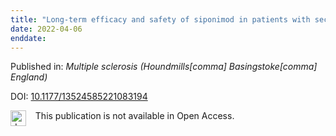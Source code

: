 ```yaml
---
title: "Long-term efficacy and safety of siponimod in patients with secondary progressive multiple sclerosis: Analysis of EXPAND core and extension data up to >5 years."
date: 2022-04-06
enddate:
---
```


Published in: *Multiple sclerosis (Houndmills[comma] Basingstoke[comma] England)*

DOI: [10.1177/13524585221083194](https://doi.org/10.1177/13524585221083194)

<img src=https://upload.wikimedia.org/wikipedia/commons/thumb/0/0e/Closed_Access_logo_transparent.svg/1200px-Closed_Access_logo_transparent.svg.png alt="drawing" width="25" align="left"/> &nbsp;&nbsp;&nbsp;This publication is not available in Open Access.


